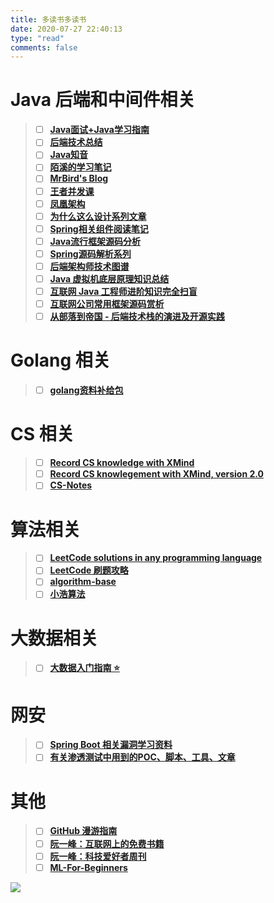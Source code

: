 ```yaml
---
title: 多读书多读书
date: 2020-07-27 22:40:13
type: "read"
comments: false
---
```


# Java 后端和中间件相关

> - [ ] [**Java面试+Java学习指南**](https://github.com/AobingJava/JavaFamily)
> - [ ] [**后端技术总结**](http://notfound9.github.io/interviewGuide/#/)
> - [ ] [**Java知音**](https://www.javazhiyin.com/topics)
> - [ ] [**陌溪的学习笔记**](https://github.com/moxi624/LearningNotes)
> - [ ] [**MrBird's Blog**](https://mrbird.cc/)
> - [ ] [**王者并发课**](https://juejin.cn/post/6967277362455150628)
> - [ ] [**凤凰架构**](https://icyfenix.cn/)
> - [ ] [**为什么这么设计系列文章**](https://draveness.me/whys-the-design/)
> - [ ] [**Spring相关组件阅读笔记**](https://github.com/seaswalker/spring-analysis)
> - [ ] [**Java流行框架源码分析**](https://github.com/coderbruis/JavaSourceCodeLearning)
> - [ ] [**Spring源码解析系列**](https://github.com/shiyujun/spring-framework)
> - [ ] [**后端架构师技术图谱**](https://github.com/xingshaocheng/architect-awesome)
> - [ ] [**Java 虚拟机底层原理知识总结**](https://doocs.github.io/jvm/#/)
> - [ ] [**互联网 Java 工程师进阶知识完全扫盲**](https://doocs.github.io/advanced-java/#/)
> - [ ] [**互联网公司常用框架源码赏析**](https://schunter.netlify.app/#/)
> - [ ] [**从部落到帝国 - 后端技术栈的演进及开源实践**](https://coderxing.gitbooks.io/architecture-evolution/content/)
>

# Golang 相关

> - [ ] [**golang资料补给包**](https://github.com/0voice/Introduction-to-Golang)


# CS 相关
>- [ ] [**Record CS knowledge with XMind**](https://github.com/SmartKeyerror/ZeroMind)
>- [ ] [**Record CS knowlegement with XMind, version 2.0**](https://github.com/SmartKeyerror/Psyduck)
>- [ ] [**CS-Notes**](https://github.com/CyC2018/CS-Notes)

# 算法相关

> - [ ] [**LeetCode solutions in any programming language**](https://lc.netlify.app/#/)
> - [ ] [**LeetCode 刷题攻略**](https://github.com/youngyangyang04/leetcode-master)
> - [ ] [**algorithm-base**](https://github.com/chefyuan/algorithm-base)
> - [ ] [**小浩算法**](https://www.geekxh.com/)

# 大数据相关

> - [ ] [**大数据入门指南 ⭐**](https://github.com/heibaiying/BigData-Notes)

# 网安

> - [ ] [**Spring Boot 相关漏洞学习资料**](https://github.com/LandGrey/SpringBootVulExploit)
> - [ ] [**有关渗透测试中用到的POC、脚本、工具、文章**](https://github.com/Mr-xn/Penetration_Testing_POC)

# 其他

> - [ ] [**GitHub 漫游指南**](https://github.phodal.com/)
> - [ ] [**阮一峰：互联网上的免费书籍**](https://github.com/ruanyf/free-books)
> - [ ] [**阮一峰：科技爱好者周刊**](https://github.com/ruanyf/weekly)
> - [ ] [**ML-For-Beginners**](https://github.com/microsoft/ML-For-Beginners)



![](https://fabian.oss-cn-hangzhou.aliyuncs.com/img/629c1bb62130cd93ad65fd5a5371706.jpg)